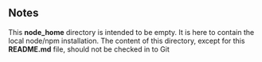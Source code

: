 
## Notes
This **node_home** directory is intended to be empty. It is here to contain the local node/npm installation.
The content of this directory, except for this **README.md** file, should not be checked in to Git